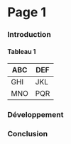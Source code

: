 # Page 1

### Introduction
#### Tableau 1
| **ABC** | **DEF** |
| --- | --- |
| GHI | JKL |
| MNO | PQR |
### Développement
### Conclusion
